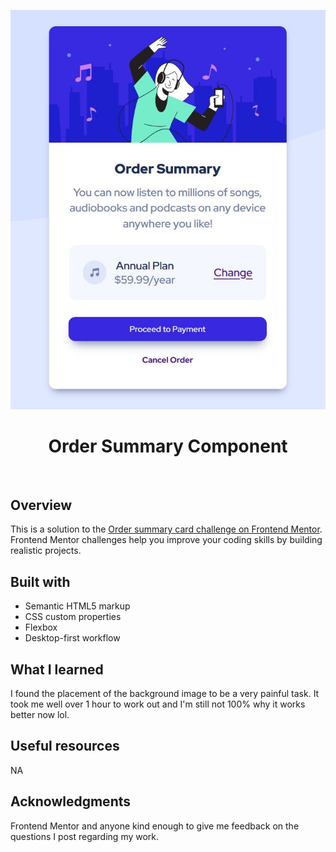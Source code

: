 <img src="https://github.com/FrontEndNick2022/Order-summary-component/blob/main/Preview.JPG?raw=true" ></img>

<h1 align="center">Order Summary Component</h1>

<br>

## Overview

This is a solution to the [Order summary card challenge on Frontend Mentor](https://www.frontendmentor.io/challenges/order-summary-component-QlPmajDUj). Frontend Mentor challenges help you improve your coding skills by building realistic projects. 

## Built with 

- Semantic HTML5 markup
- CSS custom properties
- Flexbox
- Desktop-first workflow

## What I learned

I found the placement of the background image to be a very painful task. It took me well over 1 hour to work out and I'm still not 100% why it works better now lol.

## Useful resources

NA

## Acknowledgments

Frontend Mentor and anyone kind enough to give me feedback on the questions I post regarding my work.
